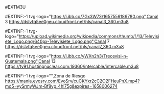 #EXTM3U

#EXTINF:-1 tvg-logo="https://i.ibb.co/7Gx3W73/1657556186780.png",Canal 3
https://dslvfq5ee0geu.cloudfront.net/hls/canal3_360.m3u8

#EXTINF:-1 tvg-logo="https://upload.wikimedia.org/wikipedia/commons/thumb/1/13/Televisiete_Logo.png/640px-Televisiete_Logo.png",Canal 7
https://dslvfq5ee0geu.cloudfront.net/hls/canal7_360.m3u8

#EXTINF:-1 tvg-logo="https://i.ibb.co/yWXn2h3/Trecevisi-n-Guatemala.png",Canal 13
https://tv91.hostingnuclear.com:19360/intercable/intercable.m3u8

#EXTINF:-1 tvg-logo="",Zona de Riesgo
https://mania.evosrv.com/EvoSrv/cuCKYxr2cC2O2FHeuPnX.mp4?md5=yySrmyWJm-Bf8vp_4hl75g&expires=1658006274
